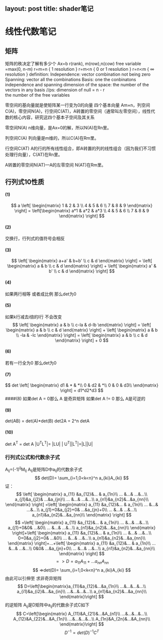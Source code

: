 layout: posttitle:  shader笔记---# 线性代数笔记## 矩阵矩阵的秩决定了解有多少个 Ax=b r(rank), m(row),n(cow)free variable =max(0, n-m)r=m=n{ 1 resolution }r=m<n{  0 or 1 resolution }r=n<m{  ∞ resolution }definition:	Independence: vector combination not being zeroSpanning: vector all the combinations Basis: one the conbinatons independence and spanningdimension of the space: the number of the vectors in any basis     //ps: dimension of null  = n - r 		     the number of the free variables零空间的基向量就是使矩阵某一行变为0的向量四个基本向量Am×n，列空间C(A)，零空间N(A)，行空间C(AT)，A转置的零空间（通常叫左零空间），线性代数的核心内容，研究这四个基本子空间及其关系零空间N(A)n维向量，是Ax=0的解，所以N(A)在Rn里。列空间C(A)列向量是m维的，所以C(A)在Rm里。行空间C(AT)A的行的所有线性组合，即A转置的列的线性组合（因为我们不习惯处理行向量），C(AT)在Rn里。A转置的零空间N(AT)—A的左零空间N(AT)在Rm里。## 行列式10性质#### (1)$$a \left[ \begin{matrix}   1 & 2 & 3 \\   4 & 5 & 6 \\   7 & 8 & 9  \end{matrix}  \right] = \left[\begin{matrix}   a*1 & a*2 & a*3 \\   4 & 5 & 6 \\   7 & 8 & 9  \end{matrix}  \right]$$#### (2)交换行，行列式的值符号会相反#### (3)$$    \left[    \begin{matrix}    a+a' & b+b' \\    c & d    \end{matrix}    \right] = \left[    \begin{matrix}    a & b \\    c & d    \end{matrix}    \right] +    \left[    \begin{matrix}    a' & b' \\    c & d    \end{matrix}    \right]$$#### (4)如果两行相等 或者成比例 那么det为0#### (5) 如果k行减去i倍的l行 不会改变   $$  \left[    \begin{matrix}    a & b \\    c-la & d-lb    \end{matrix}    \right] = \left[    \begin{matrix}    a & b \\    c & d    \end{matrix}    \right] + \left[    \begin{matrix}    a & b \\    -la & -lc    \end{matrix}    \right] = \left[    \begin{matrix}    a & b \\    c & d    \end{matrix}    \right] + 0 $$#### (6)若有一行全为0 那么det为0#### (7)$$ det\left[\begin{matrix}d1 & * & *\\0 & d2 & *\\0 & 0 & d3\\\end{matrix}\right] = d1*d2*d3$$####(8)如果det A = 0那么 A 是奇异矩阵如果det A != 0 那么 A是可逆的#### (9) det(AB) = det(A)*det(B)det2A = 2^n detA#### (10)det A<sup>T</sup> = det A|U<sup>T</sup>L<sup>T</sup>|= |LU|| U<sup>T</sup>||L<sup>T</sup>|=|L||U|### 行列式公式和代数余子式A<sub>ij</sub>=(-1)<sup>ij</sup>M<sub>ij</sub>A<sub>ij</sub>是矩阵D中a<sub>ij</sub>的代数余子式$$det(D)= \sum_{i=1,0<k<n}^n a_{ki}A_{ki}   $$ 证：$$ \left[\begin{matrix}a_{11} &a_{12}&... & a_{1n}\\... &...& ...&...\\a_{j1}&a_{j2}& ...&a_{jn}\\... &...& ...&...\\a_{n1}&a_{n2}&...&a_{nn}\\\end{matrix}\right] =\left[\begin{matrix}a_{11} &a_{12}&... & a_{1n}\\... &...& ...&...\\a_{j1}+0&a_{j2}+0& ...&a_{jn}+0\\... &...& ...&...\\a_{n1}&a_{n2}&...&a_{nn}\\\end{matrix}\right]$$ $$ =\left[\begin{matrix}a_{11} &a_{12}&... & a_{1n}\\... &...& ...&...\\a_{j1}+0&0& ...&0\\... &...& ...&...\\a_{n1}&a_{n2}&...&a_{nn}\\\end{matrix}\right]+\left[\begin{matrix}a_{11} &a_{12}&... & a_{1n}\\... &...& ...&...\\0+0&a_{j2}+0& ...&0\\... &...& ...&...\\a_{n1}&a_{n2}&...&a_{nn}\\\end{matrix}\right]+...+\left[\begin{matrix}a_{11} &a_{12}&... & a_{1n}\\... &...& ...&...\\0&0& ...&a_{jn}+0\\... &...& ...&...\\a_{n1}&a_{n2}&...&a_{nn}\\\end{matrix}\right]$$ $$=> D=a_{11}A_{11}+...a_{nn}A_{nn}$$$$=>det(D)= \sum_{i=1,0<k<n}^n a_{ki}A_{ki}   $$ 由此可以引伸至求非奇异矩阵$$D=\left[\begin{matrix}a_{11}&a_{12}&...&a_{1n}\\...&...&...&...\\a_{i1}&a_{i2}&...&a_{in}\\...&...&...&...\\a_{n1}&a_{n2}&...&a_{nn}\\\end{matrix}\right]$$的逆矩阵 A<sub>ij</sub>是D矩阵中a<sub>ij</sub>的代数余子式C如下$$C=\left[\begin{matrix}A_{11}&A_{21}&...&A_{n1}\\...&...&...&...\\A_{12}&A_{22}&...&A_{1n}\\...&...&...&...\\A_{1n}&A_{2n}&...&A_{nn}\\\end{matrix}\right]$$$$  D^{-1}=det(D)^{-1}C^{T}$$
